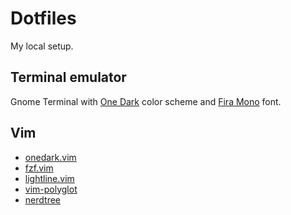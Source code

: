 # Dotfiles

My local setup.

## Terminal emulator

Gnome Terminal with [One Dark](https://github.com/denysdovhan/one-gnome-terminal) color scheme
and [Fira Mono](http://mozilla.github.io/Fira/) font.

## Vim

* [onedark.vim](https://github.com/joshdick/onedark.vim)
* [fzf.vim](https://github.com/junegunn/fzf.vim)
* [lightline.vim](https://github.com/itchyny/lightline.vim)
* [vim-polyglot](https://github.com/sheerun/vim-polyglot)
* [nerdtree](https://github.com/scrooloose/nerdtree)

